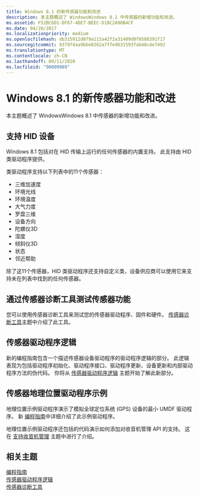 ```yaml
---
title: Windows 8.1 的新传感器功能和改进
description: 本主题概述了 WindowsWindows 8.1 中传感器的新增功能和改进。
ms.assetid: F52BC6D1-DF67-4DE7-BEEC-D18C2A90B4CF
ms.date: 04/20/2017
ms.localizationpriority: medium
ms.openlocfilehash: db315912d079a113a42f2a31409d0f8588391f17
ms.sourcegitcommit: 937974aa9bbe0262a7ffe9631593fab48c4e7492
ms.translationtype: MT
ms.contentlocale: zh-CN
ms.lasthandoff: 09/11/2020
ms.locfileid: "90009989"
---
```

# <a name="new-sensor-features-and-improvements-for-windows-81"></a>Windows 8.1 的新传感器功能和改进


本主题概述了 WindowsWindows 8.1 中传感器的新增功能和改进。

## <a name="support-for-hid-devices"></a>支持 HID 设备


Windows 8.1 包括对在 HID 传输上运行的任何传感器的内置支持。 此支持由 HID 类驱动程序提供。

类驱动程序支持以下列表中的11个传感器：

-   三维加速度
-   环境光线
-   环境温度
-   大气力度
-   罗盘三维
-   设备方向
-   陀螺仪3D
-   湿度
-   倾斜仪3D
-   状态
-   邻近帮助

除了这11个传感器，HID 类驱动程序还支持自定义类，设备供应商可以使用它来支持未在列表中找到的任何传感器。

## <a name="testing-sensor-functionality-with-the-sensor-diagnostic-tool"></a>通过传感器诊断工具测试传感器功能


您可以使用传感器诊断工具来测试您的传感器驱动程序、固件和硬件。 [传感器诊断工具](the-sensor-diagnostic-tool.md)主题中介绍了此工具。

## <a name="sensor-driver-logic"></a>传感器驱动程序逻辑


新的编程指南包含一个描述传感器设备驱动程序的驱动程序逻辑的部分。 此逻辑表现为包括驱动程序初始化、驱动程序接口、驱动程序更新、设备更新和内部驱动程序方法的伪代码。 你将从 [传感器驱动程序逻辑](driver-logic--pseudo-code-.md) 主题开始了解此新部分。

## <a name="sensors-geolocation-driver-sample"></a>传感器地理位置驱动程序示例


地理位置示例驱动程序演示了模拟全球定位系统 (GPS) 设备的最小 UMDF 驱动程序。 新 [编程指南](programming-guide.md)中详细介绍了此示例驱动程序。

地理位置示例驱动程序还包括的代码演示如何添加对收音机管理 API 的支持。 这在 [支持收音机管理](../gnss/supporting-radio-management.md) 主题中进行了介绍。

## <a name="related-topics"></a>相关主题
[编程指南](programming-guide.md)  
[传感器驱动程序逻辑](driver-logic--pseudo-code-.md)  
[传感器诊断工具](the-sensor-diagnostic-tool.md)